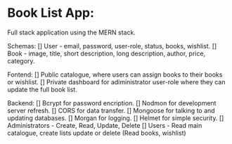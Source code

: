# Book List App:
Full stack application using the MERN stack.

Schemas:
[] User - email, password, user-role, status, books, wishlist.
[] Book - image, title, short description, long description, author, price, category.

Fontend:
[] Public catalogue, where users can assign books to their books or wishlist.
[] Private dashboard for adiministrator user-role where they can update the full book list.

Backend:
[] Bcrypt for password encription.
[] Nodmon for development server refresh.
[] CORS for data transfer.
[] Mongoose for talking to and updating databases.
[] Morgan for logging.
[] Helmet for simple security.
[] Administrators - Create, Read, Update, Delete
[] Users - Read main catalogue, create lists update or delete (Read books, wishlist)

